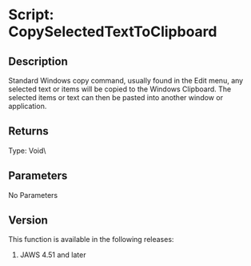 # Script: CopySelectedTextToClipboard

## Description

Standard Windows copy command, usually found in the Edit menu, any
selected text or items will be copied to the Windows Clipboard. The
selected items or text can then be pasted into another window or
application.

## Returns

Type: Void\

## Parameters

No Parameters

## Version

This function is available in the following releases:

1.  JAWS 4.51 and later
